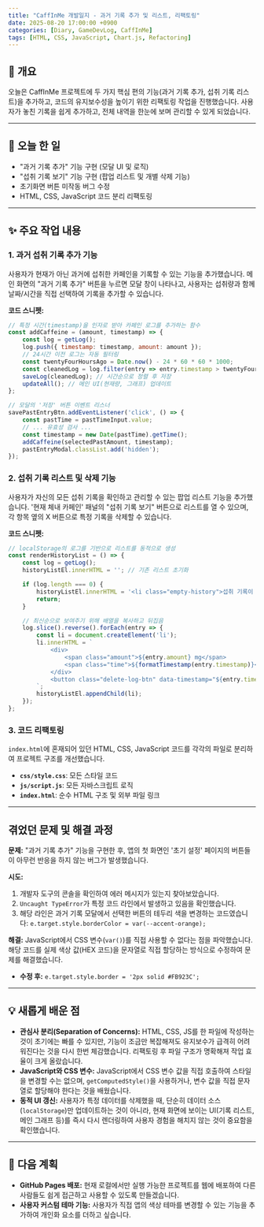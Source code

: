```yaml
---
title: "CaffInMe 개발일지 - 과거 기록 추가 및 리스트, 리팩토링"
date: 2025-08-20 17:00:00 +0900
categories: [Diary, GameDevLog, CaffInMe]
tags: [HTML, CSS, JavaScript, Chart.js, Refactoring]
---
```


## 👋 개요

오늘은 CaffInMe 프로젝트에 두 가지 핵심 편의 기능(과거 기록 추가, 섭취 기록 리스트)을 추가하고, 코드의 유지보수성을 높이기 위한 리팩토링 작업을 진행했습니다. 사용자가 놓친 기록을 쉽게 추가하고, 전체 내역을 한눈에 보며 관리할 수 있게 되었습니다.

---

## 📝 오늘 한 일

- "과거 기록 추가" 기능 구현 (모달 UI 및 로직)
- "섭취 기록 보기" 기능 구현 (팝업 리스트 및 개별 삭제 기능)
- 초기화면 버튼 미작동 버그 수정
- HTML, CSS, JavaScript 코드 분리 리팩토링

---

## ✨ 주요 작업 내용

### 1. 과거 섭취 기록 추가 기능

사용자가 현재가 아닌 과거에 섭취한 카페인을 기록할 수 있는 기능을 추가했습니다. 메인 화면의 "과거 기록 추가" 버튼을 누르면 모달 창이 나타나고, 사용자는 섭취량과 함께 날짜/시간을 직접 선택하여 기록을 추가할 수 있습니다.

**코드 스니펫:**
```javascript
// 특정 시간(timestamp)을 인자로 받아 카페인 로그를 추가하는 함수
const addCaffeine = (amount, timestamp) => {
    const log = getLog();
    log.push({ timestamp: timestamp, amount: amount });
    // 24시간 이전 로그는 자동 필터링
    const twentyFourHoursAgo = Date.now() - 24 * 60 * 60 * 1000;
    const cleanedLog = log.filter(entry => entry.timestamp > twentyFourHoursAgo);
    saveLog(cleanedLog); // 시간순으로 정렬 후 저장
    updateAll(); // 메인 UI(현재량, 그래프) 업데이트
};

// 모달의 '저장' 버튼 이벤트 리스너
savePastEntryBtn.addEventListener('click', () => {
    const pastTime = pastTimeInput.value;
    // ... 유효성 검사 ...
    const timestamp = new Date(pastTime).getTime();
    addCaffeine(selectedPastAmount, timestamp);
    pastEntryModal.classList.add('hidden');
});
```

### 2. 섭취 기록 리스트 및 삭제 기능

사용자가 자신의 모든 섭취 기록을 확인하고 관리할 수 있는 팝업 리스트 기능을 추가했습니다. '현재 체내 카페인' 패널의 "섭취 기록 보기" 버튼으로 리스트를 열 수 있으며, 각 항목 옆의 X 버튼으로 특정 기록을 삭제할 수 있습니다.

**코드 스니펫:**
```javascript
// localStorage의 로그를 기반으로 리스트를 동적으로 생성
const renderHistoryList = () => {
    const log = getLog();
    historyListEl.innerHTML = ''; // 기존 리스트 초기화

    if (log.length === 0) {
        historyListEl.innerHTML = '<li class="empty-history">섭취 기록이 없습니다.</li>';
        return;
    }

    // 최신순으로 보여주기 위해 배열을 복사하고 뒤집음
    log.slice().reverse().forEach(entry => {
        const li = document.createElement('li');
        li.innerHTML = `
            <div>
                <span class="amount">${entry.amount} mg</span>
                <span class="time">${formatTimestamp(entry.timestamp)}</span>
            </div>
            <button class="delete-log-btn" data-timestamp="${entry.timestamp}">&times;</button>
        `;
        historyListEl.appendChild(li);
    });
};
```

### 3. 코드 리팩토링

`index.html`에 혼재되어 있던 HTML, CSS, JavaScript 코드를 각각의 파일로 분리하여 프로젝트 구조를 개선했습니다.
- **`css/style.css`**: 모든 스타일 코드
- **`js/script.js`**: 모든 자바스크립트 로직
- **`index.html`**: 순수 HTML 구조 및 외부 파일 링크

---

## 겪었던 문제 및 해결 과정

**문제:** "과거 기록 추가" 기능을 구현한 후, 앱의 첫 화면인 '초기 설정' 페이지의 버튼들이 아무런 반응을 하지 않는 버그가 발생했습니다.

**시도:**
1.  개발자 도구의 콘솔을 확인하여 에러 메시지가 있는지 찾아보았습니다.
2.  `Uncaught TypeError`가 특정 코드 라인에서 발생하고 있음을 확인했습니다.
3.  해당 라인은 과거 기록 모달에서 선택한 버튼의 테두리 색을 변경하는 코드였습니다: `e.target.style.borderColor = var(--accent-orange);`

**해결:** JavaScript에서 CSS 변수(`var()`)를 직접 사용할 수 없다는 점을 파악했습니다. 해당 코드를 실제 색상 값(HEX 코드)을 문자열로 직접 할당하는 방식으로 수정하여 문제를 해결했습니다.
- **수정 후:** `e.target.style.border = '2px solid #FB923C';`

---

## 💡 새롭게 배운 점

*   **관심사 분리(Separation of Concerns):** HTML, CSS, JS를 한 파일에 작성하는 것이 초기에는 빠를 수 있지만, 기능이 조금만 복잡해져도 유지보수가 급격히 어려워진다는 것을 다시 한번 체감했습니다. 리팩토링 후 파일 구조가 명확해져 작업 효율이 크게 올랐습니다.
*   **JavaScript와 CSS 변수:** JavaScript에서 CSS 변수 값을 직접 호출하여 스타일을 변경할 수는 없으며, `getComputedStyle()`을 사용하거나, 변수 값을 직접 문자열로 할당해야 한다는 것을 배웠습니다.
*   **동적 UI 갱신:** 사용자가 특정 데이터를 삭제했을 때, 단순히 데이터 소스(`localStorage`)만 업데이트하는 것이 아니라, 현재 화면에 보이는 UI(기록 리스트, 메인 그래프 등)를 즉시 다시 렌더링하여 사용자 경험을 해치지 않는 것이 중요함을 확인했습니다.

---

## 🚀 다음 계획

*   **GitHub Pages 배포:** 현재 로컬에서만 실행 가능한 프로젝트를 웹에 배포하여 다른 사람들도 쉽게 접근하고 사용할 수 있도록 만들겠습니다.
*   **사용자 커스텀 테마 기능:** 사용자가 직접 앱의 색상 테마를 변경할 수 있는 기능을 추가하여 개인화 요소를 더하고 싶습니다.
